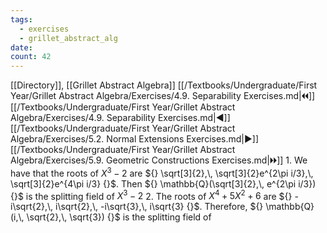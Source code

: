 ```yaml
---
tags:
  - exercises
  - grillet_abstract_alg
date:
count: 42
---
```

[[Directory]], [[Grillet Abstract Algebra]]
[[/Textbooks/Undergraduate/First Year/Grillet Abstract Algebra/Exercises/4.9. Separability Exercises.md|🞀🞀]] [[/Textbooks/Undergraduate/First Year/Grillet Abstract Algebra/Exercises/4.9. Separability Exercises.md|◀]] [[/Textbooks/Undergraduate/First Year/Grillet Abstract Algebra/Exercises/5.2. Normal Extensions Exercises.md|▶]] [[/Textbooks/Undergraduate/First Year/Grillet Abstract Algebra/Exercises/5.9. Geometric Constructions Exercises.md|🞂🞂]]
1. 
We have that the roots of ${} X^{3}-2 {}$ are ${} \sqrt[3]{2},\, \sqrt[3]{2}e^{2\pi i/3},\, \sqrt[3]{2}e^{4\pi i/3} {}$. Then ${} \mathbb{Q}(\sqrt[3]{2},\, e^{2\pi i/3}) {}$ is the splitting field of ${} X^{3}-2 {}$
2. 
The roots of ${} X^{4}+5X^{2}+6 {}$ are ${} -i\sqrt{2},\, i\sqrt{2},\, -i\sqrt{3},\, i\sqrt{3} {}$. Therefore, ${} \mathbb{Q}(i,\, \sqrt{2},\, \sqrt{3}) {}$ is the splitting field of 
